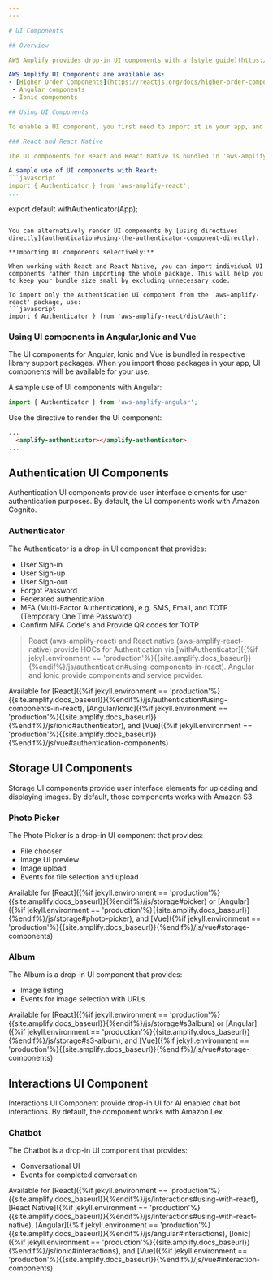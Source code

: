 ```yaml
---
---

# UI Components

## Overview 

AWS Amplify provides drop-in UI components with a [style guide](https://aws-amplify.github.io/media/ui_library) for your apps. You can use UI components to integrate cloud features to your app quickly, without building the related user experience from scratch. 

AWS Amplify UI Components are available as:
- [Higher Order Components](https://reactjs.org/docs/higher-order-components.html) (HOC) for both React and React Native. 
 - Angular components
 - Ionic components

## Using UI Components 

To enable a UI component, you first need to import it in your app, and later render it using an HOC in your code (for React and React Native) or using a directive in your view template (for Angular and Vue).

### React and React Native

The UI components for React and React Native is bundled in 'aws-amplify-react' and 'aws-amplify-react-native' library support packages respectively. When you import those packages in your app, UI components will be available for your use.

A sample use of UI components with React:
```javascript
import { Authenticator } from 'aws-amplify-react';
...
```

export default withAuthenticator(App);
```

You can alternatively render UI components by [using directives directly](authentication#using-the-authenticator-component-directly).

**Importing UI components selectively:**

When working with React and React Native, you can import individual UI components rather than importing the whole package. This will help you to keep your bundle size small by excluding unnecessary code.

To import only the Authentication UI component from the 'aws-amplify-react' package, use: 
```javascript
import { Authenticator } from 'aws-amplify-react/dist/Auth'; 
```

### Using UI components in Angular,Ionic and Vue 

The UI components for Angular, Ionic and Vue is bundled in respective library support packages. When you import those packages in your app, UI components will be available for your use.

A sample use of UI components with Angular:
```javascript
import { Authenticator } from 'aws-amplify-angular';
```

Use the directive to render the UI component:
```html
...
  <amplify-authenticator></amplify-authenticator>
...
```

## Authentication UI Components

Authentication UI components provide user interface elements for user authentication purposes. By default, the UI components work with Amazon Cognito.

### Authenticator

The Authenticator is a drop-in UI component that provides:

 - User Sign-in
 - User Sign-up
 - User Sign-out
 - Forgot Password
 - Federated authentication
 - MFA (Multi-Factor Authentication), e.g. SMS, Email, and TOTP (Temporary One Time Password)
 - Confirm MFA Code's and Provide QR codes for TOTP

> React (aws-amplify-react) and React native (aws-amplify-react-native) provide HOCs for Authentication via [withAuthenticator]({%if jekyll.environment == 'production'%}{{site.amplify.docs_baseurl}}{%endif%}/js/authentication#using-components-in-react). Angular and Ionic provide components and service provider.

Available for [React]({%if jekyll.environment == 'production'%}{{site.amplify.docs_baseurl}}{%endif%}/js/authentication#using-components-in-react), [Angular/Ionic]({%if jekyll.environment == 'production'%}{{site.amplify.docs_baseurl}}{%endif%}/js/ionic#authenticator), and [Vue]({%if jekyll.environment == 'production'%}{{site.amplify.docs_baseurl}}{%endif%}/js/vue#authentication-components)

## Storage UI Components

Storage UI components provide user interface elements for uploading and displaying images. By default, those components works with Amazon S3.

### Photo Picker

The Photo Picker is a drop-in UI component that provides:

 - File chooser
 - Image UI preview
 - Image upload
 - Events for file selection and upload

Available for [React]({%if jekyll.environment == 'production'%}{{site.amplify.docs_baseurl}}{%endif%}/js/storage#picker) or [Angular]({%if jekyll.environment == 'production'%}{{site.amplify.docs_baseurl}}{%endif%}/js/storage#photo-picker), and [Vue]({%if jekyll.environment == 'production'%}{{site.amplify.docs_baseurl}}{%endif%}/js/vue#storage-components)

### Album 

The Album is a drop-in UI component that provides:

 - Image listing
 - Events for image selection with URLs

Available for [React]({%if jekyll.environment == 'production'%}{{site.amplify.docs_baseurl}}{%endif%}/js/storage#s3album) or [Angular]({%if jekyll.environment == 'production'%}{{site.amplify.docs_baseurl}}{%endif%}/js/storage#s3-album), and [Vue]({%if jekyll.environment == 'production'%}{{site.amplify.docs_baseurl}}{%endif%}/js/vue#storage-components)

## Interactions UI Component

Interactions UI Component provide drop-in UI for AI enabled chat bot interactions. By default, the component works with Amazon Lex.

### Chatbot

The Chatbot is a drop-in UI component that provides:

 - Conversational UI
 - Events for completed conversation

Available for [React]({%if jekyll.environment == 'production'%}{{site.amplify.docs_baseurl}}{%endif%}/js/interactions#using-with-react), [React Native]({%if jekyll.environment == 'production'%}{{site.amplify.docs_baseurl}}{%endif%}/js/interactions#using-with-react-native), [Angular]({%if jekyll.environment == 'production'%}{{site.amplify.docs_baseurl}}{%endif%}/js/angular#interactions), [Ionic]({%if jekyll.environment == 'production'%}{{site.amplify.docs_baseurl}}{%endif%}/js/ionic#interactions), and [Vue]({%if jekyll.environment == 'production'%}{{site.amplify.docs_baseurl}}{%endif%}/js/vue#interaction-components)
